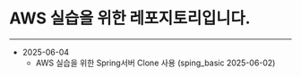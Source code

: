# AWS 실습을 위한 레포지토리입니다.

---

+ 2025-06-04
  + AWS 실습을 위한 Spring서버 Clone 사용 (sping_basic 2025-06-02)
